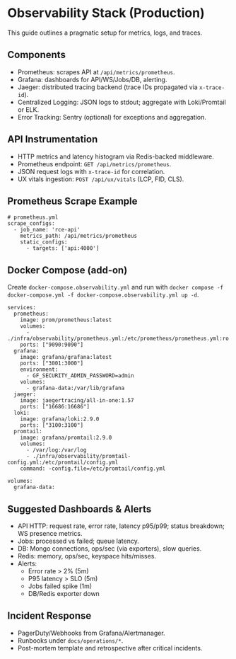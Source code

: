 # Observability Stack (Production)

This guide outlines a pragmatic setup for metrics, logs, and traces.

## Components

- Prometheus: scrapes API at `/api/metrics/prometheus`.
- Grafana: dashboards for API/WS/Jobs/DB, alerting.
- Jaeger: distributed tracing backend (trace IDs propagated via `x-trace-id`).
- Centralized Logging: JSON logs to stdout; aggregate with Loki/Promtail or ELK.
- Error Tracking: Sentry (optional) for exceptions and aggregation.

## API Instrumentation

- HTTP metrics and latency histogram via Redis-backed middleware.
- Prometheus endpoint: `GET /api/metrics/prometheus`.
- JSON request logs with `x-trace-id` for correlation.
- UX vitals ingestion: `POST /api/ux/vitals` (LCP, FID, CLS).

## Prometheus Scrape Example

```
# prometheus.yml
scrape_configs:
  - job_name: 'rce-api'
    metrics_path: /api/metrics/prometheus
    static_configs:
      - targets: ['api:4000']
```

## Docker Compose (add-on)

Create `docker-compose.observability.yml` and run with `docker compose -f docker-compose.yml -f docker-compose.observability.yml up -d`.

```
services:
  prometheus:
    image: prom/prometheus:latest
    volumes:
      - ./infra/observability/prometheus.yml:/etc/prometheus/prometheus.yml:ro
    ports: ["9090:9090"]
  grafana:
    image: grafana/grafana:latest
    ports: ["3001:3000"]
    environment:
      - GF_SECURITY_ADMIN_PASSWORD=admin
    volumes:
      - grafana-data:/var/lib/grafana
  jaeger:
    image: jaegertracing/all-in-one:1.57
    ports: ["16686:16686"]
  loki:
    image: grafana/loki:2.9.0
    ports: ["3100:3100"]
  promtail:
    image: grafana/promtail:2.9.0
    volumes:
      - /var/log:/var/log
      - ./infra/observability/promtail-config.yml:/etc/promtail/config.yml
    command: -config.file=/etc/promtail/config.yml

volumes:
  grafana-data:
```

## Suggested Dashboards & Alerts

- API HTTP: request rate, error rate, latency p95/p99; status breakdown; WS presence metrics.
- Jobs: processed vs failed; queue latency.
- DB: Mongo connections, ops/sec (via exporters), slow queries.
- Redis: memory, ops/sec, keyspace hits/misses.
- Alerts:
  - Error rate > 2% (5m)
  - P95 latency > SLO (5m)
  - Jobs failed spike (1m)
  - DB/Redis exporter down

## Incident Response

- PagerDuty/Webhooks from Grafana/Alertmanager.
- Runbooks under `docs/operations/*`.
- Post-mortem template and retrospective after critical incidents.
